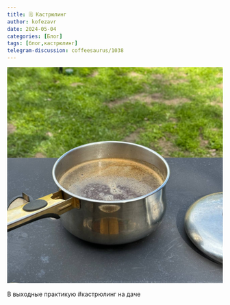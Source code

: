 ```yaml
---
title: 🗒 Кастрюлинг
author: kofezavr
date: 2024-05-04
categories: [Блог]
tags: [блог,кастрюлинг]
telegram-discussion: coffeesaurus/1038
--- 
```

![Кастрюлинг](/assets/img/posts/24/05/kastruling.jpg)

В выходные практикую #кастрюлинг на даче